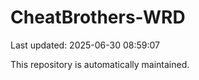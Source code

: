 # CheatBrothers-WRD

Last updated: 2025-06-30 08:59:07

This repository is automatically maintained.
